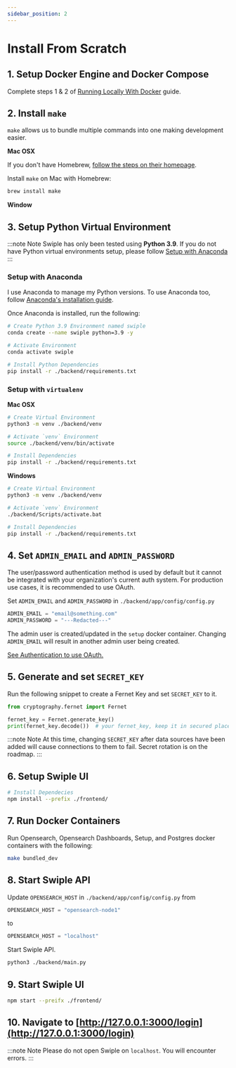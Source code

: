 ```yaml
---
sidebar_position: 2
---
```


# Install From Scratch


## 1. Setup Docker Engine and Docker Compose

Complete steps 1 & 2 of [Running Locally With Docker](../../docs/installation/run-locally-with-docker) guide.

## 2. Install `make`

`make` allows us to bundle multiple commands into one making development easier.

**Mac OSX**

If you don't have Homebrew, [follow the steps on their homepage](https://brew.sh/).

Install `make` on Mac with Homebrew:
```bash
brew install make
```


**Window**




## 3. Setup Python Virtual Environment

:::note Note
Swiple has only been tested using **Python 3.9**. If you do not have Python virtual environments setup, please follow [Setup with Anaconda](#setup-with-anaconda)
:::

### Setup with Anaconda ###

I use Anaconda to manage my Python versions. To use Anaconda too, follow [Anaconda's installation guide](https://docs.anaconda.com/anaconda/install/).

Once Anaconda is installed, run the following:

```bash
# Create Python 3.9 Environment named swiple
conda create --name swiple python=3.9 -y

# Activate Environment
conda activate swiple

# Install Python Dependencies
pip install -r ./backend/requirements.txt
```

### Setup with `virtualenv` ###


**Mac OSX**
```bash
# Create Virtual Environment
python3 -m venv ./backend/venv

# Activate `venv` Environment
source ./backend/venv/bin/activate

# Install Dependencies
pip install -r ./backend/requirements.txt
```

**Windows**
```bash
# Create Virtual Environment
python3 -m venv ./backend/venv

# Activate `venv` Environment
./backend/Scripts/activate.bat

# Install Dependencies
pip install -r ./backend/requirements.txt
```

## 4. Set `ADMIN_EMAIL` and `ADMIN_PASSWORD`

The user/password authentication method is used by default but it cannot be integrated with your organization's current auth system. For production use cases, it is recommended to use OAuth. 

Set `ADMIN_EMAIL` and `ADMIN_PASSWORD` in `./backend/app/config/config.py`

```python
ADMIN_EMAIL = "email@something.com"
ADMIN_PASSWORD = "---Redacted---"
```

The admin user is created/updated in the `setup` docker container. Changing `ADMIN_EMAIL` will result in another admin user being created.

[See Authentication to use OAuth.](../configuration/authentication.md)

## 5. Generate and set `SECRET_KEY`

Run the following snippet to create a Fernet Key and set `SECRET_KEY` to it.
```python
from cryptography.fernet import Fernet

fernet_key = Fernet.generate_key()
print(fernet_key.decode())  # your fernet_key, keep it in secured place!
```

:::note Note
At this time, changing `SECRET_KEY` after data sources have been added will cause connections to them to fail. Secret rotation is on the roadmap.
:::


## 6. Setup Swiple UI
```bash
# Install Dependecies
npm install --prefix ./frontend/
```


## 7. Run Docker Containers

Run Opensearch, Opensearch Dashboards, Setup, and Postgres docker containers with the following:

```bash
make bundled_dev
```

## 8. Start Swiple API
Update `OPENSEARCH_HOST` in `./backend/app/config/config.py` from 

```python
OPENSEARCH_HOST = "opensearch-node1"
```
to
```python
OPENSEARCH_HOST = "localhost"
```

Start Swiple API.
```bash
python3 ./backend/main.py
```

## 9. Start Swiple UI

```bash
npm start --preifx ./frontend/
```

## 10. Navigate to [http://127.0.0.1:3000/login](http://127.0.0.1:3000/login)

:::note Note
Please do not open Swiple on `localhost`. You will encounter errors.
:::